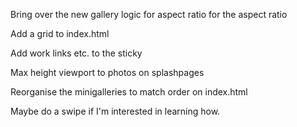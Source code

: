 
Bring over the new gallery logic for aspect ratio for the aspect ratio

Add a grid to index.html

Add work links etc. to the sticky

Max height viewport to photos on splashpages

Reorganise the minigalleries to match order on index.html

Maybe do a swipe if I'm interested in learning how.